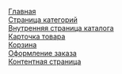 

<a href='https://elvizlir.github.io/0027mirdetstva/public/index.html'>Главная</a><br>
<a href='https://elvizlir.github.io/0027mirdetstva/public/04-category-page.html'>Страница категорий</a><br>
<a href='https://elvizlir.github.io/0027mirdetstva/public/02-catalog-page.html'> Внутренняя страница каталога</a><br>
<a href='https://elvizlir.github.io/0027mirdetstva/public/03-product-page.html'>Карточка товара</a><br>
<a href='https://elvizlir.github.io/0027mirdetstva/public/05-basket-page.html'>Корзина</a><br>
<a href='https://elvizlir.github.io/0027mirdetstva/public/06-payment-page.html'>Оформление заказа</a><br>
<a href='https://elvizlir.github.io/0027mirdetstva/public/07-content-page.html'>Контентная страница</a><br>